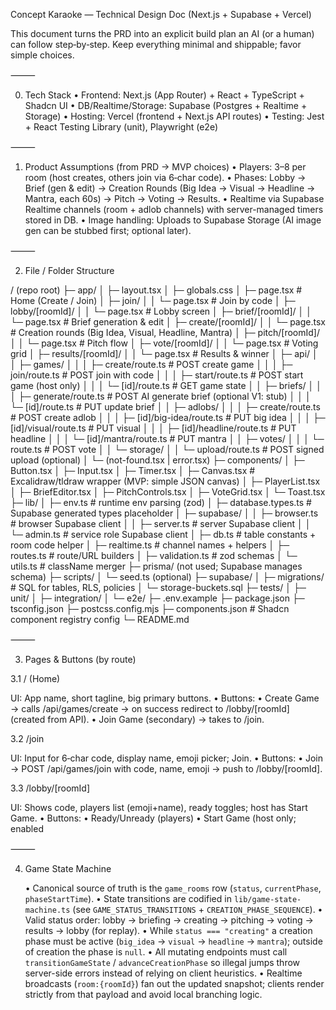 Concept Karaoke — Technical Design Doc (Next.js + Supabase + Vercel)

This document turns the PRD into an explicit build plan an AI (or a human) can follow step‑by‑step. Keep everything minimal and shippable; favor simple choices.

⸻

0) Tech Stack
	•	Frontend: Next.js (App Router) + React + TypeScript + Shadcn UI
	•	DB/Realtime/Storage: Supabase (Postgres + Realtime + Storage)
	•	Hosting: Vercel (frontend + Next.js API routes)
	•	Testing: Jest + React Testing Library (unit), Playwright (e2e)

⸻

1) Product Assumptions (from PRD → MVP choices)
	•	Players: 3–8 per room (host creates, others join via 6‑char code).
	•	Phases: Lobby → Brief (gen & edit) → Creation Rounds (Big Idea → Visual → Headline → Mantra, each 60s) → Pitch → Voting → Results.
	•	Realtime via Supabase Realtime channels (room + adlob channels) with server-managed timers stored in DB.
	•	Image handling: Uploads to Supabase Storage (AI image gen can be stubbed first; optional later).

⸻

2) File / Folder Structure

/ (repo root)
├─ app/
│  ├─ layout.tsx
│  ├─ globals.css
│  ├─ page.tsx                      # Home (Create / Join)
│  ├─ join/
│  │  └─ page.tsx                   # Join by code
│  ├─ lobby/[roomId]/
│  │  └─ page.tsx                   # Lobby screen
│  ├─ brief/[roomId]/
│  │  └─ page.tsx                   # Brief generation & edit
│  ├─ create/[roomId]/
│  │  └─ page.tsx                   # Creation rounds (Big Idea, Visual, Headline, Mantra)
│  ├─ pitch/[roomId]/
│  │  └─ page.tsx                   # Pitch flow
│  ├─ vote/[roomId]/
│  │  └─ page.tsx                   # Voting grid
│  ├─ results/[roomId]/
│  │  └─ page.tsx                   # Results & winner
│  ├─ api/
│  │  ├─ games/
│  │  │  ├─ create/route.ts         # POST create game
│  │  │  ├─ join/route.ts           # POST join with code
│  │  │  ├─ start/route.ts          # POST start game (host only)
│  │  │  └─ [id]/route.ts           # GET game state
│  │  ├─ briefs/
│  │  │  ├─ generate/route.ts       # POST AI generate brief (optional V1: stub)
│  │  │  └─ [id]/route.ts           # PUT update brief
│  │  ├─ adlobs/
│  │  │  ├─ create/route.ts         # POST create adlob
│  │  │  ├─ [id]/big-idea/route.ts  # PUT big idea
│  │  │  ├─ [id]/visual/route.ts    # PUT visual
│  │  │  ├─ [id]/headline/route.ts  # PUT headline
│  │  │  └─ [id]/mantra/route.ts    # PUT mantra
│  │  ├─ votes/
│  │  │  └─ route.ts                # POST vote
│  │  └─ storage/
│  │     └─ upload/route.ts         # POST signed upload (optional)
│  └─ (not-found.tsx | error.tsx)
├─ components/
│  ├─ Button.tsx
│  ├─ Input.tsx
│  ├─ Timer.tsx
│  ├─ Canvas.tsx                     # Excalidraw/tldraw wrapper (MVP: simple JSON canvas)
│  ├─ PlayerList.tsx
│  ├─ BriefEditor.tsx
│  ├─ PitchControls.tsx
│  ├─ VoteGrid.tsx
│  └─ Toast.tsx
├─ lib/
│  ├─ env.ts                        # runtime env parsing (zod)
│  ├─ database.types.ts             # Supabase generated types placeholder
│  ├─ supabase/
│  │  ├─ browser.ts                 # browser Supabase client
│  │  ├─ server.ts                  # server Supabase client
│  │  └─ admin.ts                   # service role Supabase client
│  ├─ db.ts                         # table constants + room code helper
│  ├─ realtime.ts                   # channel names + helpers
│  ├─ routes.ts                     # route/URL builders
│  ├─ validation.ts                 # zod schemas
│  └─ utils.ts                      # className merger
├─ prisma/ (not used; Supabase manages schema)
├─ scripts/
│  └─ seed.ts (optional)
├─ supabase/
│  ├─ migrations/                    # SQL for tables, RLS, policies
│  └─ storage-buckets.sql
├─ tests/
│  ├─ unit/
│  ├─ integration/
│  └─ e2e/
├─ .env.example
├─ package.json
├─ tsconfig.json
├─ postcss.config.mjs
├─ components.json                 # Shadcn component registry config
└─ README.md


⸻

3) Pages & Buttons (by route)

3.1 / (Home)

UI: App name, short tagline, big primary buttons.
	•	Buttons:
	•	Create Game → calls /api/games/create → on success redirect to /lobby/[roomId] (created from API).
	•	Join Game (secondary) → takes to /join.

3.2 /join

UI: Input for 6‑char code, display name, emoji picker; Join.
	•	Buttons:
	•	Join → POST /api/games/join with code, name, emoji → push to /lobby/[roomId].

3.3 /lobby/[roomId]

UI: Shows code, players list (emoji+name), ready toggles; host has Start Game.
	•	Buttons:
	•	Ready/Unready (players)
	•	Start Game (host only; enabled

⸻

4) Game State Machine

	•	Canonical source of truth is the `game_rooms` row (`status`, `currentPhase`, `phaseStartTime`).
	•	State transitions are codified in `lib/game-state-machine.ts` (see `GAME_STATUS_TRANSITIONS` + `CREATION_PHASE_SEQUENCE`).
	•	Valid status order: lobby → briefing → creating → pitching → voting → results → lobby (for replay).
	•	While `status === "creating"` a creation phase must be active (`big_idea` → `visual` → `headline` → `mantra`); outside of creation the phase is `null`.
	•	All mutating endpoints must call `transitionGameState` / `advanceCreationPhase` so illegal jumps throw server-side errors instead of relying on client heuristics.
	•	Realtime broadcasts (`room:{roomId}`) fan out the updated snapshot; clients render strictly from that payload and avoid local branching logic.

